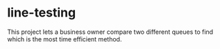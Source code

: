 # line-testing
This project lets a business owner compare two different queues to find which is the most time efficient method. 
